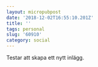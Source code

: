 ```yaml
---
layout: micropubpost
date: '2018-12-02T16:55:10.201Z'
title: ''
tags: personal
slug: '60910'
category: social
---
```

Testar att skapa ett nytt inlägg.
